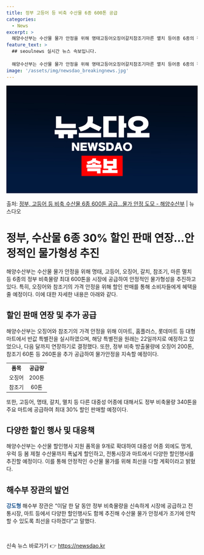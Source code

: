 ```yaml
---
title: 정부 고등어 등 비축 수산물 6종 600톤 공급
categories:
  - News
excerpt: >
  해양수산부는 수산물 물가 안정을 위해 명태고등어오징어갈치참조기마른 멸치 등어종 6종의 정부 비축물량 최대 6…
feature_text: >
  ## seoulnews 실시간 뉴스 속보입니다.

  해양수산부는 수산물 물가 안정을 위해 명태고등어오징어갈치참조기마른 멸치 등어종 6종의 정부 비축물량 최대 6…
image: '/assets/img/newsdao_breakingnews.jpg'
---
```


![뉴스다오 속보](/assets/img/newsdao_breakingnews.jpg)

<p>출처: <a href="https://newsdao.kr/3338" rel="dofollow">정부, 고등어 등 비축 수산물 6종 600톤 공급…물가 안정 도모 - 해양수산부</a> | 뉴스다오</p>

<h1 data-ke-size="size26"><b>정부, 수산물 6종 30% 할인 판매 연장…안정적인 물가형성 추진</b></h1>
<p data-ke-size="size16">해양수산부는 수산물 물가 안정을 위해 명태, 고등어, 오징어, 갈치, 참조기, 마른 멸치 등 6종의 정부 비축물량 최대 600톤을 시장에 공급하여 안정적인 물가형성을 추진하고 있다. 특히, 오징어와 참조기의 가격 안정을 위해 할인 판매를 통해 소비자들에게 혜택을 줄 예정이다. 이에 대한 자세한 내용은 아래와 같다.</p>

<h2 data-ke-size="size24"><b>할인 판매 연장 및 추가 공급</b></h2>
<p data-ke-size="size16">해양수산부는 오징어와 참조기의 가격 안정을 위해 이마트, 홈플러스, 롯데마트 등 대형마트에서 반값 특별전을 실시하였으며, 해당 특별전을 원래는 22일까지로 예정하고 있었으나, 다음 달까지 연장하기로 결정했다. 또한, 정부 비축 방출물량에 오징어 200톤, 참조기 60톤 등 260톤을 추가 공급하여 물가안정을 지속할 예정이다.</p>

<table>
	<tr>
		<td style="text-align: center; height: 17px;"><b>품목</b></td>
		<td style="text-align: center; height: 17px;"><b>공급량</b></td>
	</tr>
	<tr>
		<td style="text-align: center; height: 17px;">오징어</td>
		<td style="text-align: center; height: 17px;">200톤</td>
	</tr>
	<tr>
		<td style="text-align: center; height: 17px;">참조기</td>
		<td style="text-align: center; height: 17px;">60톤</td>
	</tr>
</table>

<p data-ke-size="size16">또한, 고등어, 명태, 갈치, 멸치 등 다른 대중성 어종에 대해서도 정부 비축물량 340톤을 주요 마트에 공급하여 최대 30% 할인 판매할 예정이다.</p>

<h2 data-ke-size="size24">다양한 할인 행사 및 대응책</h2>
<p data-ke-size="size16">해양수산부는 수산물 할인행사 지원 품목을 9개로 확대하여 대중성 어종 외에도 멍게, 우럭 등 봄 제철 수산물까지 폭넓게 할인하고, 전통시장과 마트에서 다양한 할인행사를 추진할 예정이다. 이를 통해 안정적인 수산물 물가를 위해 최선을 다할 계획이라고 밝혔다.</p>

<h2 data-ke-size="size24">해수부 장관의 발언</h2>
<p data-ke-size="size16"><b><span style="color: #1a5490;">강도형</span></b> 해수부 장관은 “이달 한 달 동안 정부 비축물량을 신속하게 시장에 공급하고 전통시장, 마트 등에서 다양한 할인행사도 함께 추진해 수산물 물가 안정세가 조기에 안착할 수 있도록 최선을 다하겠다”고 말했다.</p>

<p data-ke-size="size16">&nbsp;</p>
 

신속 뉴스 바로가기 👉 <a href="https://newsdao.kr" rel="dofollow">https://newsdao.kr</a>


